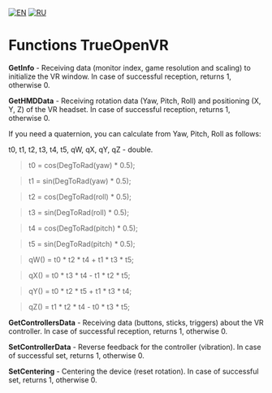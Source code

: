 ﻿[![EN](https://user-images.githubusercontent.com/9499881/27683803-659dc988-5cd8-11e7-9c05-0b747e917666.png)](https://github.com/TrueOpenVR/TrueOpenVR-Core/blob/master/Library/README.md) [![RU](https://user-images.githubusercontent.com/9499881/27683795-5b0fbac6-5cd8-11e7-929c-057833e01fb1.png)](https://github.com/TrueOpenVR/TrueOpenVR-Core/blob/master/Library/README.RU.md)
# Functions TrueOpenVR
**GetInfo** - Receiving data (monitor index, game resolution and scaling) to initialize the VR window. In case of successful reception, returns 1, otherwise 0.


**GetHMDData** - Receiving rotation data (Yaw, Pitch, Roll) and positioning (X, Y, Z) of the VR headset. In case of successful reception, returns 1, otherwise 0.

If you need a quaternion, you can calculate from Yaw, Pitch, Roll as follows:

t0, t1, t2, t3, t4, t5, qW, qX, qY, qZ - double.
>t0 = cos(DegToRad(yaw) * 0.5);

>t1 = sin(DegToRad(yaw) * 0.5);

>t2 = cos(DegToRad(roll) * 0.5);

>t3 = sin(DegToRad(roll) * 0.5);

>t4 = cos(DegToRad(pitch) * 0.5);

>t5 = sin(DegToRad(pitch) * 0.5);

>qW() = t0 * t2 * t4 + t1 * t3 * t5;

>qX() = t0 * t3 * t4 - t1 * t2 * t5;

>qY() = t0 * t2 * t5 + t1 * t3 * t4;

>qZ() = t1 * t2 * t4 - t0 * t3 * t5;


**GetControllersData** - Receiving data (buttons, sticks, triggers) about the VR controller. In case of successful reception, returns 1, otherwise 0.


**SetControllerData** - Reverse feedback for the controller (vibration). In case of successful set, returns 1, otherwise 0.


**SetCentering** - Centering the device (reset rotation). In case of successful set, returns 1, otherwise 0.
